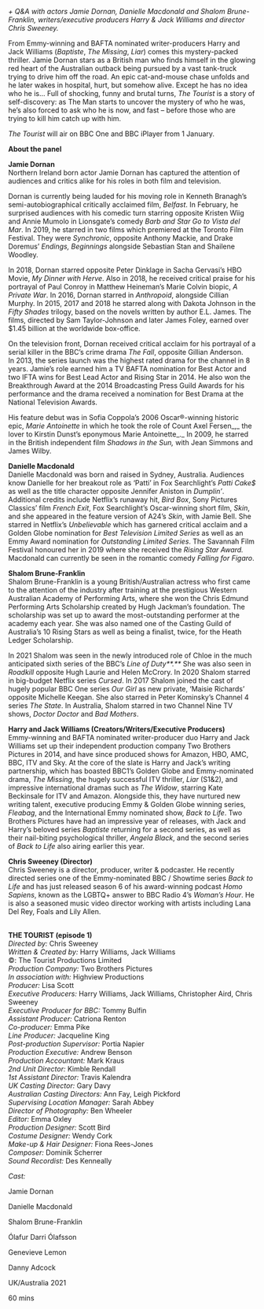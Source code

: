 

_+ Q&A with actors Jamie Dornan, Danielle Macdonald and Shalom  Brune-Franklin, writers/executive producers Harry & Jack Williams and  director Chris Sweeney._

From Emmy-winning and BAFTA nominated writer-producers Harry and Jack Williams (_Baptiste_, _The Missing_, _Liar_) comes this mystery-packed thriller. Jamie Dornan stars as a British man who finds himself in the glowing red heart of the Australian outback being pursued by a vast tank-truck trying to drive him off the road. An epic cat-and-mouse chase unfolds and he later wakes in hospital, hurt, but somehow alive. Except he has no idea who he is... Full of shocking, funny and brutal turns, _The Tourist_ is a story of self-discovery: as The Man starts to uncover the mystery of who he was, he’s also forced to ask who he is now, and fast – before those who are trying to kill him catch up with him.

_The Tourist_ will air on BBC One and BBC iPlayer from 1 January.

**About the panel**

**Jamie Dornan**  
Northern Ireland born actor Jamie Dornan has captured the attention of audiences and critics alike for his roles in both film and television.

Dornan is currently being lauded for his moving role in Kenneth Branagh’s semi-autobiographical critically acclaimed film, _Belfast_. In February, he surprised audiences with his comedic turn starring opposite Kristen Wiig and Annie Mumolo in Lionsgate’s comedy _Barb and Star Go to Vista del Mar_. In 2019, he starred in two films which premiered at the Toronto Film Festival. They were _Synchronic_, opposite Anthony Mackie, and Drake Doremus’ _Endings, Beginnings_ alongside Sebastian Stan and Shailene Woodley.

In 2018, Dornan starred opposite Peter Dinklage in Sacha Gervasi’s HBO Movie, _My Dinner with Herve_. Also in 2018, he received critical praise for his portrayal of Paul Conroy in Matthew Heineman’s Marie Colvin biopic, _A Private War_. In 2016, Dornan starred in _Anthropoid_, alongside Cillian Murphy. In 2015, 2017 and 2018 he starred along with Dakota Johnson in the _Fifty Shades_ trilogy, based on the novels written by author E.L. James. The films, directed by Sam Taylor-Johnson and later James Foley, earned over $1.45 billion at the worldwide box-office.

On the television front, Dornan received critical acclaim for his portrayal of a serial killer in the BBC’s crime drama _The Fall_, opposite Gillian Anderson.  
In 2013, the series launch was the highest rated drama for the channel in 8 years. Jamie’s role earned him a TV BAFTA nomination for Best Actor and two IFTA wins for Best Lead Actor and Rising Star in 2014. He also won the Breakthrough Award at the 2014 Broadcasting Press Guild Awards for his performance and the drama received a nomination for Best Drama at the National Television Awards.

His feature debut was in Sofia Coppola’s 2006 Oscar®-winning historic epic, _Marie Antoinette_ in which  he took the role of Count Axel Fersen_,_ the lover to Kirstin Dunst’s  eponymous  Marie Antoinette_._ In 2009, he starred in the British independent film _Shadows in the Sun,_ with Jean Simmons and James Wilby.

**Danielle Macdonald**  
Danielle Macdonald was born and raised in Sydney, Australia. Audiences know Danielle for her breakout role as ‘Patti’ in Fox Searchlight’s _Patti Cake$_ as well as the title character opposite Jennifer Aniston in _Dumplin’_. Additional credits include Netflix’s runaway hit, _Bird Box_, Sony Pictures Classics’ film _French Exit_, Fox Searchlight’s Oscar-winning short film, _Skin_, and she appeared in the feature version of A24’s _Skin_, with Jamie Bell. She starred in Netflix’s _Unbelievable_ which has garnered critical acclaim and a Golden Globe nomination for _Best Television Limited Series_ as well as an Emmy Award nomination for _Outstanding Limited Series_. The Savannah Film Festival honoured her in 2019 where she received the _Rising Star Award._ Macdonald can currently be seen in the romantic comedy _Falling for Figaro_.

**Shalom Brune-Franklin**  
Shalom Brune-Franklin is a young British/Australian actress who first came to the attention of the industry after training at the prestigious Western Australian Academy of Performing Arts, where she won the Chris Edmund Performing Arts Scholarship created by Hugh Jackman’s foundation. The scholarship was set up to award the most-outstanding performer at the academy each year. She was also named one of the Casting Guild of Australia’s 10 Rising Stars as well as being a finalist, twice, for the Heath Ledger Scholarship.

In 2021 Shalom was seen in the newly introduced role of Chloe in the much anticipated sixth series of the BBC’s _Line of Duty**.**_ She was also seen in _Roadkill_ opposite Hugh Laurie and Helen McCrory. In 2020 Shalom starred in big-budget Netflix series _Cursed_.  In 2017 Shalom joined the cast of hugely popular BBC One series _Our Girl_ as new private, ‘Maisie Richards’ opposite Michelle Keegan. She also starred in Peter Kominsky’s Channel 4 series _The State_. In Australia, Shalom starred in two Channel Nine TV shows, _Doctor Doctor_ and _Bad Mothers_.

**Harry and Jack Williams (Creators/Writers/Executive Producers)**  
Emmy-winning and BAFTA nominated writer-producer duo Harry and Jack Williams set up their independent production company Two Brothers Pictures in 2014, and have since produced shows for Amazon, HBO, AMC, BBC, ITV and Sky. At the core of the slate is Harry and Jack’s writing partnership, which has boasted BBC1’s Golden Globe and Emmy-nominated drama, _The Missing_, the hugely successful ITV thriller, _Liar_ (S1&2), and impressive international dramas such as _The Widow_, starring Kate Beckinsale for ITV and Amazon. Alongside this, they have nurtured new writing talent, executive producing Emmy & Golden Globe winning series, _Fleabag_, and the International Emmy nominated show, _Back to Life_. Two Brothers Pictures have had an impressive year of releases, with Jack and Harry’s beloved series _Baptiste_ returning for a second series, as well as their nail-biting psychological thriller, _Angela Black_, and the second series of _Back to Life_ also airing earlier this year.

**Chris Sweeney (Director)**  
Chris Sweeney is a director, producer, writer & podcaster. He recently directed series one of the Emmy-nominated BBC / Showtime series _Back to Life_ and has just released season 6 of his award-winning podcast _Homo Sapiens_, known as the LGBTQ+ answer to BBC Radio 4’s _Woman’s Hour_. He is also a seasoned music video director working with artists including Lana Del Rey, Foals and Lily Allen.
<br><br>

**THE TOURIST (episode 1)**<br>
_Directed by:_ Chris Sweeney<br>
_Written & Created by:_ Harry Williams, Jack Williams<br>
©: The Tourist Productions Limited<br>
_Production Company:_ Two Brothers Pictures<br>
_In association with:_ Highview Productions<br>
_Producer:_ Lisa Scott<br>
_Executive Producers:_ Harry Williams, Jack Williams, Christopher Aird, Chris Sweeney<br>
_Executive Producer for BBC:_ Tommy Bulfin<br>
_Assistant Producer:_ Catriona Renton<br>
_Co-producer:_ Emma Pike<br>
_Line Producer:_ Jacqueline King<br>
_Post-production Supervisor:_ Portia Napier<br>
_Production Executive:_ Andrew Benson<br>
_Production Accountant:_ Mark Kraus<br>
_2nd Unit Director:_ Kimble Rendall<br>
_1st Assistant Director:_ Travis Kalendra<br>
_UK Casting Director:_ Gary Davy<br>
_Australian Casting Directors:_ Ann Fay,  Leigh Pickford<br>
_Supervising Location Manager:_ Sarah Abbey<br>
_Director of Photography:_ Ben Wheeler<br>
_Editor:_ Emma Oxley<br>
_Production Designer:_ Scott Bird<br>
_Costume Designer:_ Wendy Cork<br>
_Make-up & Hair Designer:_ Fiona Rees-Jones<br>
_Composer:_ Dominik Scherrer<br>
_Sound Recordist:_ Des Kenneally<br>

_Cast:_<br>

Jamie Dornan<br>

Danielle Macdonald<br>

Shalom Brune-Franklin<br>

Ólafur Darri Ólafsson<br>

Genevieve Lemon<br>

Danny Adcock<br>

UK/Australia 2021<br>

60 mins<br>
<br>
<!--stackedit_data:
eyJoaXN0b3J5IjpbNTk2NDUyMzYwXX0=
-->